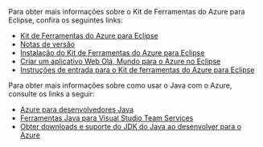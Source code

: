 Para obter mais informações sobre o Kit de Ferramentas do Azure para Eclipse, confira os seguintes links: 

* [Kit de Ferramentas do Azure para Eclipse](../eclipse/azure-toolkit-for-eclipse.md) 
* [Notas de versão](https://github.com/Microsoft/azure-tools-for-java/releases) 
* [Instalação do Kit de Ferramentas do Azure para Eclipse](../eclipse/azure-toolkit-for-eclipse-installation.md) 
* [Criar um aplicativo Web Olá, Mundo para o Azure no Eclipse](../eclipse/azure-toolkit-for-eclipse-create-hello-world-web-app.md) 
* [Instruções de entrada para o Kit de ferramentas do Azure para Eclipse](../eclipse/azure-toolkit-for-eclipse-sign-in-instructions.md) 

Para obter mais informações sobre como usar o Java com o Azure, consulte os links a seguir: 

* [Azure para desenvolvedores Java](https://docs.microsoft.com/java/azure/) 
* [Ferramentas Java para Visual Studio Team Services](https://java.visualstudio.com/) 
* [Obter downloads e suporte do JDK do Java ao desenvolver para o Azure](https://aka.ms/azure-jdks)
<!-- TODO: Add URLs for Java in VSCode here --> 
